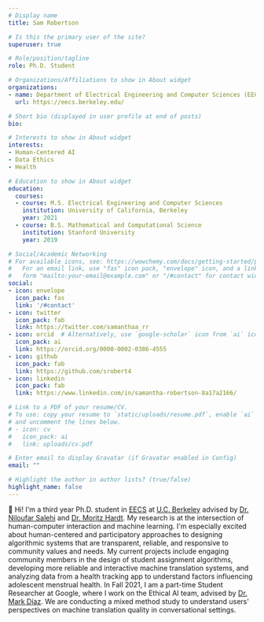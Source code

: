 ```yaml
---
# Display name
title: Sam Robertson

# Is this the primary user of the site?
superuser: true

# Role/position/tagline
role: Ph.D. Student

# Organizations/Affiliations to show in About widget
organizations:
- name: Department of Electrical Engineering and Computer Sciences (EECS), U.C. Berkeley
  url: https://eecs.berkeley.edu/

# Short bio (displayed in user profile at end of posts)
bio: 

# Interests to show in About widget
interests:
- Human-Centered AI
- Data Ethics
- Health

# Education to show in About widget
education:
  courses:
  - course: M.S. Electrical Engineering and Computer Sciences
    institution: University of California, Berkeley
    year: 2021
  - course: B.S. Mathematical and Computational Science
    institution: Stanford University
    year: 2019

# Social/Academic Networking
# For available icons, see: https://wowchemy.com/docs/getting-started/page-builder/#icons
#   For an email link, use "fas" icon pack, "envelope" icon, and a link in the
#   form "mailto:your-email@example.com" or "/#contact" for contact widget.
social:
- icon: envelope
  icon_pack: fas
  link: '/#contact'
- icon: twitter
  icon_pack: fab
  link: https://twitter.com/samanthaa_rr
- icon: orcid  # Alternatively, use `google-scholar` icon from `ai` icon pack
  icon_pack: ai
  link: https://orcid.org/0000-0002-0386-4555
- icon: github
  icon_pack: fab
  link: https://github.com/srobert4
- icon: linkedin
  icon_pack: fab
  link: https://www.linkedin.com/in/samantha-robertson-8a17a2166/

# Link to a PDF of your resume/CV.
# To use: copy your resume to `static/uploads/resume.pdf`, enable `ai` icons in `params.toml`, 
# and uncomment the lines below.
# - icon: cv
#   icon_pack: ai
#   link: uploads/cv.pdf

# Enter email to display Gravatar (if Gravatar enabled in Config)
email: ""

# Highlight the author in author lists? (true/false)
highlight_name: false
---
```


:wave: Hi! I'm a third year Ph.D. student in [EECS](https://eecs.berkeley.edu/) at [U.C. Berkeley](https://www.berkeley.edu/) advised by [Dr. Niloufar Salehi](http://niloufar.org) and [Dr. Moritz Hardt](https://mrtz.org/).  My research is at the intersection of human-computer interaction and machine learning. I'm especially excited about human-centered and participatory approaches to designing algorithmic systems that are transparent, reliable, and responsive to community values and needs. My current projects include engaging community members in the design of student assignment algorithms, developing more reliable and interactive machine translation systems, and analyzing data from a health tracking app to understand factors influencing adolescent menstrual health. In Fall 2021, I am a part-time Student Researcher at Google, where I work on the Ethical AI team, advised by [Dr. Mark Díaz](https://markjdiaz.com/). We are conducting a mixed method study to understand users' perspectives on machine translation quality in conversational settings.
